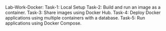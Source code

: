 Lab-Work-Docker:
Task-1:  Local Setup 
Task-2:  Build and run an image as a container.
Task-3:  Share images using Docker Hub.
Task-4:  Deploy Docker applications using multiple containers with a database.
Task-5:  Run applications using Docker Compose. 
